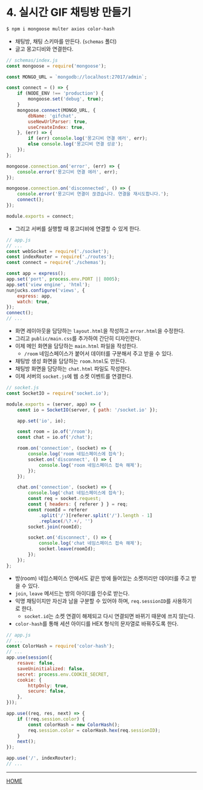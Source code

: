 # 4. 실시간 GIF 채팅방 만들기

```zsh
$ npm i mongoose multer axios color-hash
```

- 채팅방, 채팅 스키마를 만든다. (`schemas` 폴더)
- 글고 몽고디비와 연결한다.

```js
// schemas/index.js
const mongoose = require('mongoose');

const MONGO_URL = `mongodb://localhost:27017/admin`;

const connect = () => {
    if (NODE_ENV !== 'production') {
        mongoose.set('debug', true);
    }
    mongoose.connect(MONGO_URL, {
        dbName: 'gifchat',
        useNewUrlParser: true,
        useCreateIndex: true,
    }, (err) => {
        if (err) console.log('몽고디비 연결 에러', err);
        else console.log('몽고디비 연결 성공');
    });
};

mongoose.connection.on('error', (err) => {
    console.error('몽고디비 연결 에러', err);
});

mongoose.connection.on('disconnected', () => {
    console.error('몽고디비 연결이 끊겼습니다. 연결을 재시도합니다.');
    connect();
});

module.exports = connect;
```

- 그리고 서버를 실행할 때 몽고디비에 연결할 수 있게 한다.

```js
// app.js
// ...
const webSocket = require('./socket');
const indexRouter = require('./routes');
const connect = require('./schemas');

const app = express();
app.set('port', process.env.PORT || 8005);
app.set('view engine', 'html');
nunjucks.configure('views', {
    express: app,
    watch: true,
});
connect();
// ...
```

- 화면 레이아웃을 담당하는 `layout.html`을 작성하고 `error.html`을 수정한다.
- 그리고 `public/main.css`를 추가하여 간단히 디자인한다.
- 이제 메인 화면을 담당하는 `main.html` 파일을 작성한다.
    - `/room` 네임스페이스가 붙어서 데이터를 구분해서 주고 받을 수 있다.
- 채팅방 생성 화면을 담당하는 `room.html`도 만든다.
- 채팅방 화면을 담당하는 `chat.html` 파일도 작성한다.
- 이제 서버의 `socket.js`에 웹 소켓 이벤트를 연결한다.

```js
// socket.js
const SocketIO = require('socket.io');

module.exports = (server, app) => {
    const io = SocketIO(server, { path: '/socket.io' });

    app.set('io', io);

    const room = io.of('/room');
    const chat = io.of('/chat');

    room.on('connection', (socket) => {
        console.log('room 네임스페이스에 접속');
        socket.on('disconnect', () => {
            console.log('room 네임스페이스 접속 해제');
        });
    });

    chat.on('connection', (socket) => {
        console.log('chat 네임스페이스에 접속');
        const req = socket.request;
        const { headers: { referer } } = req;
        const roomId = referer
            .split('/')[referer.split('/').length - 1]
            .replace(/\?.+/, '')
        socket.join(roomId);

        socket.on('disconnect', () => {
            console.log('chat 네임스페이스 접속 해제');
            socket.leave(roomId);
        });
    });
};
```

- 방(room) 네임스페이스 안에서도 같은 방에 들어있는 소켓끼리만 데이터를 주고 받을 수 있다.
- `join`, `leave` 메서드는 방의 아이디를 인수로 받는다.
- 익명 채팅이지만 자신과 남을 구분할 수 있어야 하며, `req.sessionID`를 사용하기로 한다.
    - `socket.id`는 소켓 연결이 해제되고 다시 연결되면 바뀌기 때문에 쓰지 않는다.
- `color-hash`를 통해 세션 아이디를 HEX 형식의 문자열로 바꿔주도록 한다.

```js
// app.js
// ...
const ColorHash = require('color-hash');
// ...
app.use(session({
    resave: false,
    saveUninitialized: false,
    secret: process.env.COOKIE_SECRET,
    cookie: {
        httpOnly: true,
        secure: false,
    },
}));

app.use((req, res, next) => {
    if (!req.session.color) {
        const colorHash = new ColorHash();
        req.session.color = colorHash.hex(req.sessionID);
    }
    next();
});

app.use('/', indexRouter);
// ...
```

-----
[HOME](./index.md)